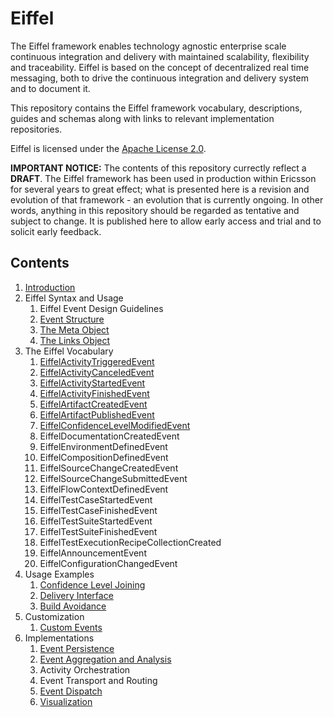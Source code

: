 # Eiffel
The Eiffel framework enables technology agnostic enterprise scale continuous integration and delivery with maintained scalability, flexibility and traceability. Eiffel is based on the concept of decentralized real time messaging, both to drive the continuous integration and delivery system and to document it.

This repository contains the Eiffel framework vocabulary, descriptions, guides and schemas along with links to relevant implementation repositories.

Eiffel is licensed under the [Apache License 2.0](./LICENSE).

__IMPORTANT NOTICE:__ The contents of this repository currectly reflect a __DRAFT__. The Eiffel framework has been used in production within Ericsson for several years to great effect; what is presented here is a revision and evolution of that framework - an evolution that is currently ongoing. In other words, anything in this repository should be regarded as tentative and subject to change. It is published here to allow early access and trial and to solicit early feedback.

## Contents
1. [Introduction](./introduction/introduction.md)
1. Eiffel Syntax and Usage
   1. Eiffel Event Design Guidelines
   1. [Event Structure](./eiffel-syntax-and-usage/event-structure.md)
   1. [The Meta Object](./eiffel-syntax-and-usage/the-meta-object.md)
   1. [The Links Object](./eiffel-syntax-and-usage/the-links-object.md)
1. The Eiffel Vocabulary
   1. [EiffelActivityTriggeredEvent](./eiffel-vocabulary/EiffelActivityTriggeredEvent.md)
   1. [EiffelActivityCanceledEvent](./eiffel-vocabulary/EiffelActivityCanceledEvent.md)
   1. [EiffelActivityStartedEvent](./eiffel-vocabulary/EiffelActivityStartedEvent.md)
   1. [EiffelActivityFinishedEvent](./eiffel-vocabulary/EiffelActivityFinishedEvent.md)
   1. [EiffelArtifactCreatedEvent](./eiffel-vocabulary/EiffelArtifactCreatedEvent.md)
   1. [EiffelArtifactPublishedEvent](./eiffel-vocabulary/EiffelArtifactPublishedEvent.md)
   1. [EiffelConfidenceLevelModifiedEvent](./eiffel-vocabulary/EiffelConfidenceLevelModifiedEvent.md)
   1. EiffelDocumentationCreatedEvent
   1. EiffelEnvironmentDefinedEvent
   1. EiffelCompositionDefinedEvent
   1. EiffelSourceChangeCreatedEvent
   1. EiffelSourceChangeSubmittedEvent
   1. EiffelFlowContextDefinedEvent
   1. EiffelTestCaseStartedEvent
   1. EiffelTestCaseFinishedEvent
   1. EiffelTestSuiteStartedEvent
   1. EiffelTestSuiteFinishedEvent
   1. EiffelTestExecutionRecipeCollectionCreated
   1. EiffelAnnouncementEvent
   1. EiffelConfigurationChangedEvent
1. Usage Examples
   1. [Confidence Level Joining](./usage-examples/confidence-level-joining.md)
   1. [Delivery Interface](./usage-examples/delivery-interface.md)
   1. [Build Avoidance](./usage-examples/build-avoidance.md)
1. Customization
   1. [Custom Events](./eiffel-syntax-and-usage/custom-events.md)
1. Implementations
   1. [Event Persistence](./implementations/event-persistence.md)
   1. [Event Aggregation and Analysis](./implementations/event-aggregation-and-analysis.md)
   1. Activity Orchestration
   1. Event Transport and Routing
   1. [Event Dispatch](./implementations/event-dispatch.md)
   1. [Visualization](./implementations/visualization.md)
